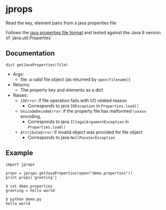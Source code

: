 # jprops

Read the key, element pairs from a java properties file

Follows the [java properties file format](http://docs.oracle.com/javase/6/docs/api/java/util/Properties.html#load(java.io.Reader)) and tested against the Java 8 version of `java.util.Properties`

## Documentation

`dict getJavaProperties(file)`

- Args:
  - file: a valid file object (as returned by `open(filename)`)
- Returns:
  - The property key and elements as a dict
- Raises:
  - `IOError`: if file operation fails with I/O related reason
    - Corresponds to java `IOException` in `Properties.load()`
  - `UnicodeDecodeError`: if the property file has malformed `\uxxxx` encoding,
    - Corresponds to java `IllegalArgumentException` in `Properties.load()`
  - `AttributeError`: if invalid object was provided for file object
    - Corresponds to java `NullPointerException`

## Example

```
import jprops

props = jprops.getJavaProperties(open("demo.properties"))
print props['greeting']
```

```
$ cat demo.properties
greeting = hello world
```

```
$ python demo.py
hello world
```
